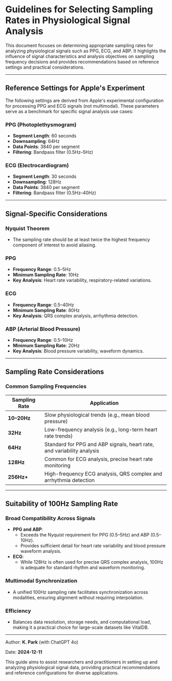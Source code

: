 # **Guidelines for Selecting Sampling Rates in Physiological Signal Analysis**

This document focuses on determining appropriate sampling rates for analyzing physiological signals such as PPG, ECG, and ABP. It highlights the influence of signal characteristics and analysis objectives on sampling frequency decisions and provides recommendations based on reference settings and practical considerations.

---

## **Reference Settings for Apple's Experiment**

The following settings are derived from Apple's experimental configuration for processing PPG and ECG signals (not multimodal). These parameters serve as a benchmark for specific signal analysis use cases:

### **PPG (Photoplethysmogram)**
- **Segment Length**: 60 seconds
- **Downsampling**: 64Hz
- **Data Points**: 3840 per segment
- **Filtering**: Bandpass filter (0.5Hz–5Hz)

### **ECG (Electrocardiogram)**
- **Segment Length**: 30 seconds
- **Downsampling**: 128Hz
- **Data Points**: 3840 per segment
- **Filtering**: Bandpass filter (0.5Hz–40Hz)

---

## **Signal-Specific Considerations**

### **Nyquist Theorem**
- The sampling rate should be at least twice the highest frequency component of interest to avoid aliasing.

### **PPG**
- **Frequency Range**: 0.5–5Hz
- **Minimum Sampling Rate**: 10Hz
- **Key Analysis**: Heart rate variability, respiratory-related variations.

### **ECG**
- **Frequency Range**: 0.5–40Hz
- **Minimum Sampling Rate**: 80Hz
- **Key Analysis**: QRS complex analysis, arrhythmia detection.

### **ABP (Arterial Blood Pressure)**
- **Frequency Range**: 0.5–10Hz
- **Minimum Sampling Rate**: 20Hz
- **Key Analysis**: Blood pressure variability, waveform dynamics.

---

## **Sampling Rate Considerations**

### **Common Sampling Frequencies**
| Sampling Rate | Application                                       |
|---------------|---------------------------------------------------|
| **10–20Hz**   | Slow physiological trends (e.g., mean blood pressure) |
| **32Hz**      | Low-frequency analysis (e.g., long-term heart rate trends) |
| **64Hz**      | Standard for PPG and ABP signals, heart rate, and variability analysis |
| **128Hz**     | Common for ECG analysis, precise heart rate monitoring |
| **256Hz+**    | High-frequency ECG analysis, QRS complex and arrhythmia detection |

---

## **Suitability of 100Hz Sampling Rate**

### **Broad Compatibility Across Signals**
- **PPG and ABP**:
  - Exceeds the Nyquist requirement for PPG (0.5–5Hz) and ABP (0.5–10Hz).
  - Provides sufficient detail for heart rate variability and blood pressure waveform analysis.
- **ECG**:
  - While 128Hz is often used for precise QRS complex analysis, 100Hz is adequate for standard rhythm and waveform monitoring.

### **Multimodal Synchronization**
- A unified 100Hz sampling rate facilitates synchronization across modalities, ensuring alignment without requiring interpolation.

### **Efficiency**
- Balances data resolution, storage needs, and computational load, making it a practical choice for large-scale datasets like VitalDB.

---

Author: **K. Park**  (with ChatGPT 4o)

Date: **2024-12-11**  

This guide aims to assist researchers and practitioners in setting up and analyzing physiological signal data, providing practical recommendations and reference configurations for diverse applications.
